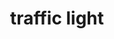 ---
layout: page
title: traffic light
description: "Microprocessors.<br> Traffic Light System (assembly)"
img: assets/img/traffic-light.gif
redirect: https://github.com/xkhainguyen/traffic-light
importance: 2
category: class
---